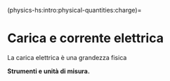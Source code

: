(physics-hs:intro:physical-quantities:charge)=
# Carica e corrente elettrica

La carica elettrica è una grandezza fisica 

**Strumenti e unità di misura.**

